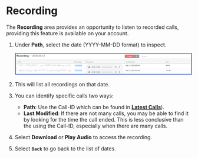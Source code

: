 # Recording

The **Recording** area provides an opportunity to listen to recorded calls, providing this feature is available on your account.

1. Under **Path**, select the date (YYYY-MM-DD format) to inspect.

    ![alt-text][cp-recording]

2. This will list all recordings on that date.
3. You can identify specific calls two ways:
    + **Path**: Use the Call-ID which can be found in [**Latest Calls**](cp-latest-calls.md)).
    + **Last Modified**: If there are not many calls, you may be able to find it by looking for the time the call ended. This is less conclusive than the using the Call-ID, especially when there are many calls. 
5. Select **Download** or **Play Audio** to access the recording. 
6. Select **`Back`** to go back to the list of dates. 


[cp-recording]: img/cp-recording.png "Recordings by Date"
